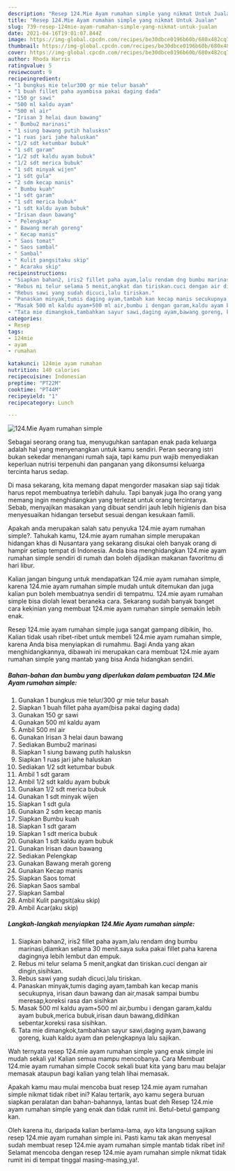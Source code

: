 ```yaml
---
description: "Resep 124.Mie Ayam rumahan simple yang nikmat Untuk Jualan"
title: "Resep 124.Mie Ayam rumahan simple yang nikmat Untuk Jualan"
slug: 739-resep-124mie-ayam-rumahan-simple-yang-nikmat-untuk-jualan
date: 2021-04-16T19:01:07.844Z
image: https://img-global.cpcdn.com/recipes/be30dbce0196b60b/680x482cq70/124mie-ayam-rumahan-simple-foto-resep-utama.jpg
thumbnail: https://img-global.cpcdn.com/recipes/be30dbce0196b60b/680x482cq70/124mie-ayam-rumahan-simple-foto-resep-utama.jpg
cover: https://img-global.cpcdn.com/recipes/be30dbce0196b60b/680x482cq70/124mie-ayam-rumahan-simple-foto-resep-utama.jpg
author: Rhoda Harris
ratingvalue: 5
reviewcount: 9
recipeingredient:
- "1 bungkus mie telur300 gr mie telur basah"
- "1 buah fillet paha ayambisa pakai daging dada"
- "150 gr sawi"
- "500 ml kaldu ayam"
- "500 ml air"
- "Irisan 3 helai daun bawang"
- " Bumbu2 marinasi"
- "1 siung bawang putih halusksn"
- "1 ruas jari jahe haluskan"
- "1/2 sdt ketumbar bubuk"
- "1 sdt garam"
- "1/2 sdt kaldu ayam bubuk"
- "1/2 sdt merica bubuk"
- "1 sdt minyak wijen"
- "1 sdt gula"
- "2 sdm kecap manis"
- " Bumbu kuah"
- "1 sdt garam"
- "1 sdt merica bubuk"
- "1 sdt kaldu ayam bubuk"
- "Irisan daun bawang"
- " Pelengkap"
- " Bawang merah goreng"
- " Kecap manis"
- " Saos tomat"
- " Saos sambal"
- " Sambal"
- " Kulit pangsitaku skip"
- " Acaraku skip"
recipeinstructions:
- "Siapkan bahan2, iris2 fillet paha ayam,lalu rendam dng bumbu marinasi,diamkan selama 30 menit.saya suka pakai fillet paha karena dagingnya lebih lembut dan empuk."
- "Rebus mi telur selama 5 menit,angkat dan tiriskan.cuci dengan air dingin,sisihkan."
- "Rebus sawi yang sudah dicuci,lalu tiriskan."
- "Panaskan minyak,tumis daging ayam,tambah kan kecap manis secukupnya, irisan daun bawang dan air,masak sampai bumbu meresap,koreksi rasa dan sisihkan"
- "Masak 500 ml kaldu ayam+500 ml air,bumbu i dengan garam,kaldu ayam bubuk,merica bubuk,irisan daun bawang,didihkan sebentar,koreksi rasa sisihkan."
- "Tata mie dimangkok,tambahkan sayur sawi,daging ayam,bawang goreng, kuah kaldu ayam dan pelengkapnya lalu sajikan."
categories:
- Resep
tags:
- 124mie
- ayam
- rumahan

katakunci: 124mie ayam rumahan 
nutrition: 140 calories
recipecuisine: Indonesian
preptime: "PT22M"
cooktime: "PT44M"
recipeyield: "1"
recipecategory: Lunch

---
```



![124.Mie Ayam rumahan simple](https://img-global.cpcdn.com/recipes/be30dbce0196b60b/680x482cq70/124mie-ayam-rumahan-simple-foto-resep-utama.jpg)

Sebagai seorang orang tua, menyuguhkan santapan enak pada keluarga adalah hal yang menyenangkan untuk kamu sendiri. Peran seorang istri bukan sekedar menangani rumah saja, tapi kamu pun wajib menyediakan keperluan nutrisi terpenuhi dan panganan yang dikonsumsi keluarga tercinta harus sedap.

Di masa  sekarang, kita memang dapat mengorder masakan siap saji tidak harus repot membuatnya terlebih dahulu. Tapi banyak juga lho orang yang memang ingin menghidangkan yang terlezat untuk orang tercintanya. Sebab, menyajikan masakan yang dibuat sendiri jauh lebih higienis dan bisa menyesuaikan hidangan tersebut sesuai dengan kesukaan famili. 



Apakah anda merupakan salah satu penyuka 124.mie ayam rumahan simple?. Tahukah kamu, 124.mie ayam rumahan simple merupakan hidangan khas di Nusantara yang sekarang disukai oleh banyak orang di hampir setiap tempat di Indonesia. Anda bisa menghidangkan 124.mie ayam rumahan simple sendiri di rumah dan boleh dijadikan makanan favoritmu di hari libur.

Kalian jangan bingung untuk mendapatkan 124.mie ayam rumahan simple, karena 124.mie ayam rumahan simple mudah untuk ditemukan dan juga kalian pun boleh membuatnya sendiri di tempatmu. 124.mie ayam rumahan simple bisa diolah lewat beraneka cara. Sekarang sudah banyak banget cara kekinian yang membuat 124.mie ayam rumahan simple semakin lebih enak.

Resep 124.mie ayam rumahan simple juga sangat gampang dibikin, lho. Kalian tidak usah ribet-ribet untuk membeli 124.mie ayam rumahan simple, karena Anda bisa menyiapkan di rumahmu. Bagi Anda yang akan menghidangkannya, dibawah ini merupakan cara membuat 124.mie ayam rumahan simple yang mantab yang bisa Anda hidangkan sendiri.

<!--inarticleads1-->

##### Bahan-bahan dan bumbu yang diperlukan dalam pembuatan 124.Mie Ayam rumahan simple:

1. Gunakan 1 bungkus mie telur/300 gr mie telur basah
1. Siapkan 1 buah fillet paha ayam(bisa pakai daging dada)
1. Gunakan 150 gr sawi
1. Gunakan 500 ml kaldu ayam
1. Ambil 500 ml air
1. Gunakan Irisan 3 helai daun bawang
1. Sediakan  Bumbu2 marinasi
1. Siapkan 1 siung bawang putih halusksn
1. Siapkan 1 ruas jari jahe haluskan
1. Sediakan 1/2 sdt ketumbar bubuk
1. Ambil 1 sdt garam
1. Ambil 1/2 sdt kaldu ayam bubuk
1. Gunakan 1/2 sdt merica bubuk
1. Gunakan 1 sdt minyak wijen
1. Siapkan 1 sdt gula
1. Gunakan 2 sdm kecap manis
1. Siapkan  Bumbu kuah
1. Siapkan 1 sdt garam
1. Siapkan 1 sdt merica bubuk
1. Gunakan 1 sdt kaldu ayam bubuk
1. Gunakan Irisan daun bawang
1. Sediakan  Pelengkap
1. Gunakan  Bawang merah goreng
1. Gunakan  Kecap manis
1. Siapkan  Saos tomat
1. Siapkan  Saos sambal
1. Siapkan  Sambal
1. Ambil  Kulit pangsit(aku skip)
1. Ambil  Acar(aku skip)




<!--inarticleads2-->

##### Langkah-langkah menyiapkan 124.Mie Ayam rumahan simple:

1. Siapkan bahan2, iris2 fillet paha ayam,lalu rendam dng bumbu marinasi,diamkan selama 30 menit.saya suka pakai fillet paha karena dagingnya lebih lembut dan empuk.
1. Rebus mi telur selama 5 menit,angkat dan tiriskan.cuci dengan air dingin,sisihkan.
1. Rebus sawi yang sudah dicuci,lalu tiriskan.
1. Panaskan minyak,tumis daging ayam,tambah kan kecap manis secukupnya, irisan daun bawang dan air,masak sampai bumbu meresap,koreksi rasa dan sisihkan
1. Masak 500 ml kaldu ayam+500 ml air,bumbu i dengan garam,kaldu ayam bubuk,merica bubuk,irisan daun bawang,didihkan sebentar,koreksi rasa sisihkan.
1. Tata mie dimangkok,tambahkan sayur sawi,daging ayam,bawang goreng, kuah kaldu ayam dan pelengkapnya lalu sajikan.




Wah ternyata resep 124.mie ayam rumahan simple yang enak simple ini mudah sekali ya! Kalian semua mampu mencobanya. Cara Membuat 124.mie ayam rumahan simple Cocok sekali buat kita yang baru mau belajar memasak ataupun bagi kalian yang telah lihai memasak.

Apakah kamu mau mulai mencoba buat resep 124.mie ayam rumahan simple nikmat tidak ribet ini? Kalau tertarik, ayo kamu segera buruan siapkan peralatan dan bahan-bahannya, lantas buat deh Resep 124.mie ayam rumahan simple yang enak dan tidak rumit ini. Betul-betul gampang kan. 

Oleh karena itu, daripada kalian berlama-lama, ayo kita langsung sajikan resep 124.mie ayam rumahan simple ini. Pasti kamu tak akan menyesal sudah membuat resep 124.mie ayam rumahan simple mantab tidak ribet ini! Selamat mencoba dengan resep 124.mie ayam rumahan simple nikmat tidak rumit ini di tempat tinggal masing-masing,ya!.

